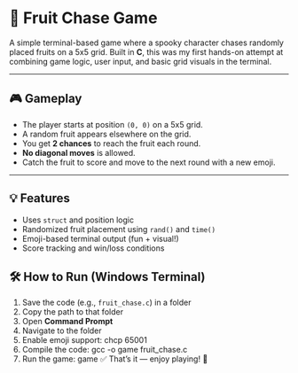 # 🍓 Fruit Chase Game

A simple terminal-based game where a spooky character chases randomly placed fruits on a 5x5 grid. Built in **C**, this was my first hands-on attempt at combining game logic, user input, and basic grid visuals in the terminal.

---

## 🎮 Gameplay

- The player starts at position `(0, 0)` on a 5x5 grid.
- A random fruit appears elsewhere on the grid.
- You get **2 chances** to reach the fruit each round.
- **No diagonal moves** is allowed.
- Catch the fruit to score and move to the next round with a new emoji.

---

## 💡 Features

- Uses `struct` and position logic
- Randomized fruit placement using `rand()` and `time()`
- Emoji-based terminal output (fun + visual!)
- Score tracking and win/loss conditions
  
## 🛠️ How to Run (Windows Terminal)

1. Save the code (e.g., `fruit_chase.c`) in a folder  
2. Copy the path to that folder  
3. Open **Command Prompt**  
4. Navigate to the folder
5. Enable emoji support: chcp 65001
6. Compile the code: gcc -o game fruit_chase.c
7. Run the game: game
   ✅ That’s it — enjoy playing! 🎉

